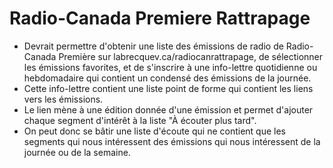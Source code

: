 # Radio-Canada Premiere Rattrapage
- Devrait permettre d'obtenir une liste des émissions de radio de Radio-Canada Première sur labrecquev.ca/radiocanrattrapage, de sélectionner les émissions favorites, et de s'inscrire à une info-lettre quotidienne ou hebdomadaire qui contient un condensé des émissions de la journée.
- Cette info-lettre contient une liste point de forme qui contient les liens vers les émissions.
- Le lien mène à une édition donnée d'une émission et permet d'ajouter chaque segment d'intérêt à la liste "À écouter plus tard".
- On peut donc se bâtir une liste d'écoute qui ne contient que les segments qui nous intéressent des émissions qui nous intéressent de la journée ou de la semaine.
